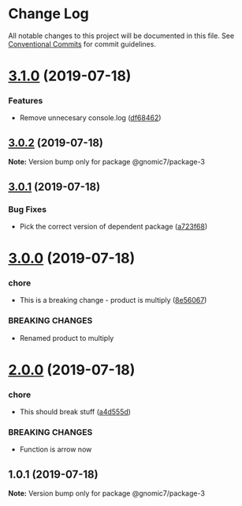 # Change Log

All notable changes to this project will be documented in this file.
See [Conventional Commits](https://conventionalcommits.org) for commit guidelines.

# [3.1.0](https://github.com/gnomic7/lerna-versioning/compare/@gnomic7/package-3@3.0.2...@gnomic7/package-3@3.1.0) (2019-07-18)


### Features

* Remove unnecesary console.log ([df68462](https://github.com/gnomic7/lerna-versioning/commit/df68462))





## [3.0.2](https://github.com/gnomic7/lerna-versioning/compare/@gnomic7/package-3@3.0.1...@gnomic7/package-3@3.0.2) (2019-07-18)

**Note:** Version bump only for package @gnomic7/package-3





## [3.0.1](https://github.com/gnomic7/lerna-versioning/compare/@gnomic7/package-3@3.0.0...@gnomic7/package-3@3.0.1) (2019-07-18)


### Bug Fixes

* Pick the correct version of dependent package ([a723f68](https://github.com/gnomic7/lerna-versioning/commit/a723f68))





# [3.0.0](https://github.com/gnomic7/lerna-versioning/compare/@gnomic7/package-3@2.0.0...@gnomic7/package-3@3.0.0) (2019-07-18)


### chore

* This is a breaking change - product is multiply ([8e56067](https://github.com/gnomic7/lerna-versioning/commit/8e56067))


### BREAKING CHANGES

* Renamed product to multiply





# [2.0.0](https://github.com/gnomic7/lerna-versioning/compare/@gnomic7/package-3@1.0.1...@gnomic7/package-3@2.0.0) (2019-07-18)


### chore

* This should break stuff ([a4d555d](https://github.com/gnomic7/lerna-versioning/commit/a4d555d))


### BREAKING CHANGES

* Function is arrow now





## 1.0.1 (2019-07-18)

**Note:** Version bump only for package @gnomic7/package-3
